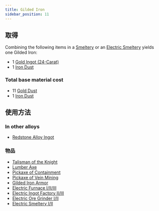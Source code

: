 ```yaml
---
title: Gilded Iron
sidebar_position: 11
---
```


## 取得

Combining the following items in a [Smeltery](Smeltery) or an [Electric Smeltery](Electric-Smeltery) yields one Gilded Iron:

* 1 [Gold Ingot (24-Carat)](Gold-Ingot#Gold-Ingot-24-Carat)
* 1 [Iron Dust](Iron-Dust)

### Total base material cost

* 11 [Gold Dust](Gold-Dust)
* 1 [Iron Dust](Iron-Dust)

## 使用方法

### In other alloys

* [Redstone Alloy Ingot](Redstone-Alloy-Ingot)

### 物品

* [Talisman of the Knight](護符)
* [Lumber Axe](Lumber-Axe)
* [Pickaxe of Containment](Pickaxe-of-Containment)
* [Pickaxe of Vein Mining](Pickaxe-of-Vein-Mining)
* [Gilded Iron Armor](Armor#gilded-iron-armor)
* [Electric Furnace I/II/III](Electric-Furnace)
* [Electric Ingot Factory II/III](Electric-Ingot-Factory)
* [Electric Ore Grinder I/II](Electric-Ore-Grinder)
* [Electric Smeltery I/II](Electric-Smeltery)
